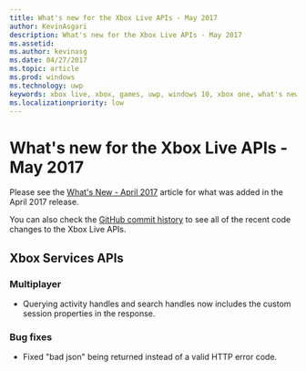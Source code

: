 ```yaml
---
title: What's new for the Xbox Live APIs - May 2017
author: KevinAsgari
description: What's new for the Xbox Live APIs - May 2017
ms.assetid: 
ms.author: kevinasg
ms.date: 04/27/2017
ms.topic: article
ms.prod: windows
ms.technology: uwp
keywords: xbox live, xbox, games, uwp, windows 10, xbox one, what's new, may 2017
ms.localizationpriority: low
---
```


# What's new for the Xbox Live APIs - May 2017

Please see the [What's New - April 2017](1704-whats-new.md) article for what was added in the April 2017 release.

You can also check the [GitHub commit history](https://github.com/Microsoft/xbox-live-api/commits/master) to see all of the recent code changes to the Xbox Live APIs.

## Xbox Services APIs

### Multiplayer

* Querying activity handles and search handles now includes the custom session properties in the response.

### Bug fixes

* Fixed "bad json" being returned instead of a valid HTTP error code.
